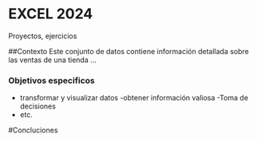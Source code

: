 # EXCEL 2024
Proyectos, ejercicios


##Contexto
Este conjunto de datos contiene información detallada sobre las ventas de una tienda ...

### Objetivos especificos


- transformar y visualizar datos
-obtener información valiosa
-Toma de decisiones
- etc.


#Concluciones
